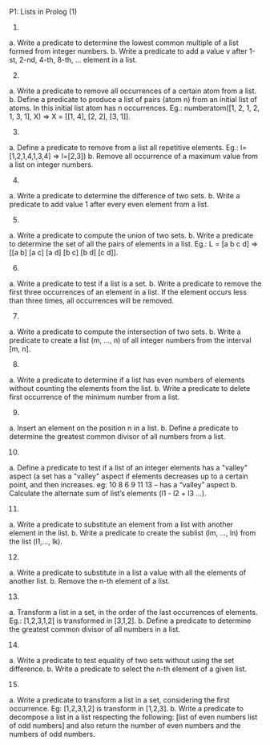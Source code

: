 P1: Lists in Prolog (1)

1.
a. Write a predicate to determine the lowest common multiple of a list formed from integer numbers.
b. Write a predicate to add a value v after 1-st, 2-nd, 4-th, 8-th, … element in a list.

2.
a. Write a predicate to remove all occurrences of a certain atom from a list.
b. Define a predicate to produce a list of pairs (atom n) from an initial list of atoms. In this initial list atom has
n occurrences.
Eg.: numberatom([1, 2, 1, 2, 1, 3, 1], X) => X = [[1, 4], [2, 2], [3, 1]].

3.
a. Define a predicate to remove from a list all repetitive elements.
Eg.: l=[1,2,1,4,1,3,4] => l=[2,3])
b. Remove all occurrence of a maximum value from a list on integer numbers.

4.
a. Write a predicate to determine the difference of two sets.
b. Write a predicate to add value 1 after every even element from a list.

5.
a. Write a predicate to compute the union of two sets.
b. Write a predicate to determine the set of all the pairs of elements in a list.
Eg.: L = [a b c d] => [[a b] [a c] [a d] [b c] [b d] [c d]].

6.
a. Write a predicate to test if a list is a set.
b. Write a predicate to remove the first three occurrences of an element in a list. If the element occurs less
than three times, all occurrences will be removed.

7.
a. Write a predicate to compute the intersection of two sets.
b. Write a predicate to create a list (m, ..., n) of all integer numbers from the interval [m, n].

8.
a. Write a predicate to determine if a list has even numbers of elements without counting the elements from
the list.
b. Write a predicate to delete first occurrence of the minimum number from a list.

9.
a. Insert an element on the position n in a list.
b. Define a predicate to determine the greatest common divisor of all numbers from a list.

10.
a. Define a predicate to test if a list of an integer elements has a "valley" aspect (a set has a "valley" aspect if
elements decreases up to a certain point, and then increases.
eg: 10 8 6 9 11 13 – has a “valley” aspect
b. Calculate the alternate sum of list’s elements (l1 - l2 + l3 ...).

11.
a. Write a predicate to substitute an element from a list with another element in the list.
b. Write a predicate to create the sublist (lm, …, ln) from the list (l1,…, lk).

12.
a. Write a predicate to substitute in a list a value with all the elements of another list.
b. Remove the n-th element of a list.

13.
a. Transform a list in a set, in the order of the last occurrences of elements. Eg.: [1,2,3,1,2] is transformed in
[3,1,2].
b. Define a predicate to determine the greatest common divisor of all numbers in a list.

14.
a. Write a predicate to test equality of two sets without using the set difference.
b. Write a predicate to select the n-th element of a given list.

15.
a. Write a predicate to transform a list in a set, considering the first occurrence.
Eg: [1,2,3,1,2] is transform in [1,2,3].
b. Write a predicate to decompose a list in a list respecting the following: [list of even numbers list of odd
numbers] and also return the number of even numbers and the numbers of odd numbers.
